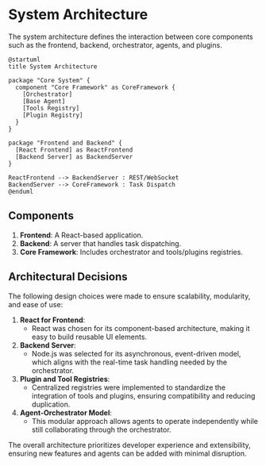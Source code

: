 # System Architecture

The system architecture defines the interaction between core components such as the frontend, backend, orchestrator, agents, and plugins.

```plantuml
@startuml
title System Architecture

package "Core System" {
  component "Core Framework" as CoreFramework {
    [Orchestrator]
    [Base Agent]
    [Tools Registry]
    [Plugin Registry]
  }
}

package "Frontend and Backend" {
  [React Frontend] as ReactFrontend
  [Backend Server] as BackendServer
}

ReactFrontend --> BackendServer : REST/WebSocket
BackendServer --> CoreFramework : Task Dispatch
@enduml
```

## Components

1. **Frontend**: A React-based application.
2. **Backend**: A server that handles task dispatching.
3. **Core Framework**: Includes orchestrator and tools/plugins registries.

## Architectural Decisions

The following design choices were made to ensure scalability, modularity, and ease of use:

1. **React for Frontend**:
   - React was chosen for its component-based architecture, making it easy to build reusable UI elements.
2. **Backend Server**:
   - Node.js was selected for its asynchronous, event-driven model, which aligns with the real-time task handling needed by the orchestrator.
3. **Plugin and Tool Registries**:
   - Centralized registries were implemented to standardize the integration of tools and plugins, ensuring compatibility and reducing duplication.
4. **Agent-Orchestrator Model**:
   - This modular approach allows agents to operate independently while still collaborating through the orchestrator.

The overall architecture prioritizes developer experience and extensibility, ensuring new features and agents can be added with minimal disruption.
